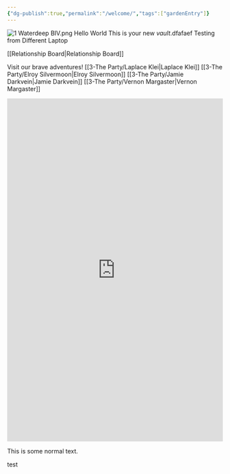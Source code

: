 ```yaml
---
{"dg-publish":true,"permalink":"/welcome/","tags":["gardenEntry"]}
---
```


![1 Waterdeep BIV.png](/img/user/z_Assets/Environment/1%20Waterdeep%20BIV.png)
Hello World
This is your new *vault*.dfafaef
Testing from Different Laptop

[[Relationship Board\|Relationship Board]]

Visit our brave adventures! 
[[3-The Party/Laplace Klei\|Laplace Klei]]
[[3-The Party/Elroy Silvermoon\|Elroy Silvermoon]]
[[3-The Party/Jamie Darkvein\|Jamie Darkvein]]
[[3-The Party/Vernon Margaster\|Vernon Margaster]]

<div style="display: flex; flex-wrap: wrap; align-items: center; justify-content: center;">
  <iframe src="https://www.dndbeyond.com/characters/60185272/wNwpnR" style="width: 100%; height: 800px; border: none;"></iframe>
</div>


This is some normal text.

test
